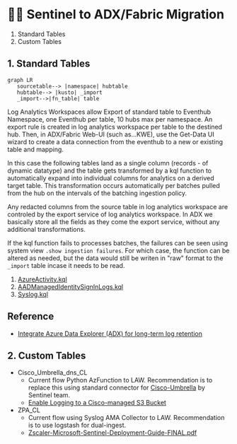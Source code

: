 # 🐻‍❄️ Sentinel to ADX/Fabric Migration

1. Standard Tables
2. Custom Tables

## 1. Standard Tables
```mermaid
graph LR
   sourcetable--> |namespace| hubtable
   hubtable--> |kusto| _import
   _import-->|fn_table| table
```


Log Analytics Workspaces allow Export of standard table to Eventhub Namespace, one Eventhub per table, 10 hubs max per namespace. An export rule is created in log analytics workspace per table to the destined hub. Then, in ADX/Fabric Web-UI (such as...KWE), use the Get-Data UI wizard to create a data connection from the eventhub to a new or existing table and mapping. 

In this case the following tables land as a single column (records - of dynamic datatype) and the table gets transformed by a kql function to automatically expand into individual columns for analytics on a derived target table. This transformation occurs automatically per batches pulled from the hub on the intervals of the batching ingestion policy. 

Any redacted columns from the source table in log analytics workspace are controled by the export service of log analytics workspace. In ADX we basically store all the fields as they come the export service, without any additional transformations. 

If the kql function fails to processes batches, the failures can be seen using system view `.show ingestion failures`. For which case, the function can be altered as needed, but the data would still be writen in "raw" format to the `_import` table incase it needs to be read.

1. [AzureActivity.kql](AzureActivity.kql)
2. [AADManagedIdentitySignInLogs.kql](AADManagedIdentitySignInLogs.kql)
3. [Syslog.kql](Syslog.kql)


## Reference
- [Integrate Azure Data Explorer (ADX) for long-term log retention](https://github.com/Azure/Azure-Sentinel/tree/master/Tools/AzureDataExplorer)


## 2. Custom Tables

- Cisco_Umbrella_dns_CL
   - Current flow Python AzFunction to LAW. Recommendation is to replace this using standard connector for [Cisco-Umbrella](https://learn.microsoft.com/en-us/azure/sentinel/data-connectors/cisco-umbrella) by Sentinel team.
   - [Enable Logging to a Cisco-managed S3 Bucket](https://docs.umbrella.com/deployment-umbrella/docs/cisco-managed-s3-bucket)
- ZPA_CL
   - Current flow using Syslog AMA Collector to LAW. Recommendation is to use logstash for dual-ingest.
   - [Zscaler-Microsoft-Sentinel-Deployment-Guide-FINAL.pdf](https://help.zscaler.com/downloads/zscaler-technology-partners/operations/zscaler-and-microsoft-sentinel-deployment-guide/Zscaler-Microsoft-Sentinel-Deployment-Guide-FINAL.pdf)
